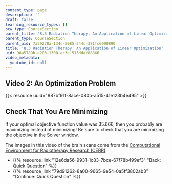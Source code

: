 ```yaml
---
content_type: page
description: ''
draft: false
learning_resource_types: []
ocw_type: CourseSection
parent_title: '8.3 Radiation Therapy: An Application of Linear Optimization '
parent_type: CourseSection
parent_uid: 7a59278a-134c-5085-244c-381fc6090890
title: '8.3 Radiation Therapy: An Application of Linear Optimization'
uid: 98a5789b-a203-1300-ac3e-513ddaf88866
video_metadata:
  youtube_id: null
---
```

## Video 2: An Optimization Problem

{{< resource uuid="887bf91f-8ace-080b-a515-41e123b4e495" >}}

## Check That You Are Minimizing

If your optimal objective function value was 35.666, then you probably are maximizing instead of minimizing! Be sure to check that you are minimizing the objective in the Solver window. 

The images in this video of the brain scans come from the [Computational Environment for Radiotherapy Research (CERR)](https://github.com/cerr/CERR). 

- {{% resource_link "12e6da56-9931-1c83-7bce-67f78b499ef3" "Back: Quick Question" %}}
- {{% resource_link "79d91262-8a00-9665-9e54-0a5ff3802ab3" "Continue: Quick Question" %}}